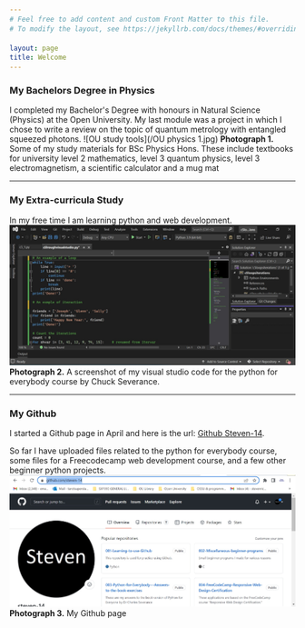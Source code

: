 ```yaml
---
# Feel free to add content and custom Front Matter to this file.
# To modify the layout, see https://jekyllrb.com/docs/themes/#overriding-theme-defaults

layout: page
title: Welcome
---
```

<h3>My Bachelors Degree in Physics</h3>
I completed my Bachelor's Degree with honours in Natural Science (Physics) at the Open University. My last module was a project in which I chose to write a review on the topic of quantum metrology with entangled squeezed photons.
![OU study tools](/OU physics 1.jpg)
<strong>Photograph 1. </strong> Some of my study materials for BSc Physics Hons. These include textbooks for university level 2 mathematics, level 3 quantum physics, level 3 electromagnetism, a scientific calculator and a mug mat
<hr>
<h3>My Extra-curricula Study</h3>

In my free time I am learning python and web development.
![I like programming](/images2/programming.jpg)
<strong>Photograph 2.</strong> A screenshot of my visual studio code for the python for everybody course by Chuck Severance.
<hr>
<h3>My Github</h3>


I started a Github page in April and here is the url: [Github Steven-14](https://github.com/steven-14).

So far I have uploaded files related to the python for everybody course, some files for a Freecodecamp web development course, and a few other beginner python projects.
![I like Github](/images3/githubsteven1.jpg)
<strong>Photograph 3.</strong> My Github page
